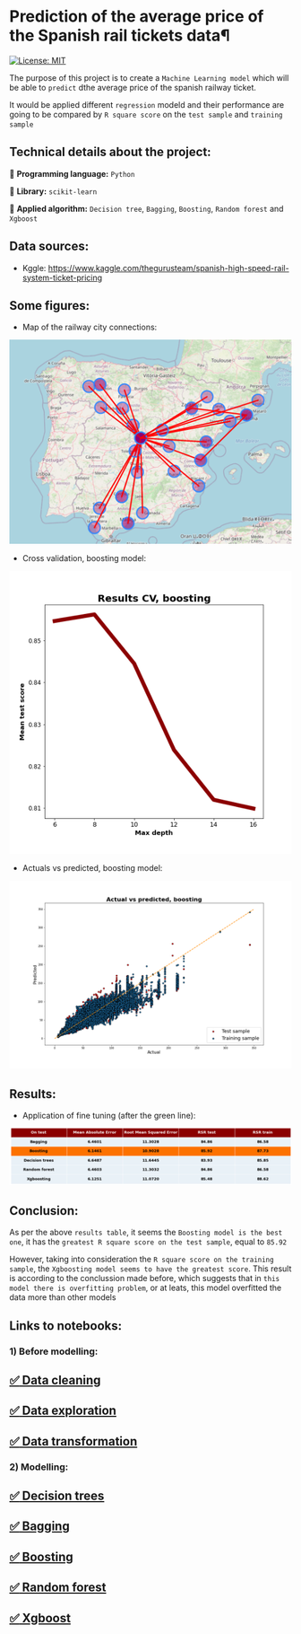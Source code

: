 # Prediction of the average price of the Spanish rail tickets data¶

[![License: MIT](https://img.shields.io/badge/License-MIT-yellow.svg)](https://opensource.org/licenses/MIT) 

The purpose of this project is to create a `Machine Learning model` which will be able to `predict` dthe average price of the spanish railway ticket.

It would be applied different `regression` modeld and their performance are going to be compared by `R square score` on the `test sample` and `training sample`

## Technical details about the project:

 :round_pushpin: **Programming language:** `Python`

 :round_pushpin: **Library:** `scikit-learn`

 :round_pushpin: **Applied algorithm:** `Decision tree`, `Bagging`, `Boosting`, `Random forest` and `Xgboost`
 
## Data sources: 

- Kggle: https://www.kaggle.com/thegurusteam/spanish-high-speed-rail-system-ticket-pricing

## Some figures:

- Map of the railway city connections:

![alt text](https://github.com/lajobu/Renfe_pred_avg_price/blob/master/Before_modeling/Figures/Screenshot%202021-01-25%20at%2012.57.09.png)

- Cross validation, boosting model:

![alt text](https://github.com/lajobu/Renfe_pred_avg_price/blob/master/Modeling/Boosting/Figures/cv_boosting.png)

- Actuals vs predicted, boosting model:

![alt text](https://github.com/lajobu/Renfe_pred_avg_price/blob/master/Modeling/Boosting/Figures/cv_pred_err_boost.png)

## Results:

- Application of fine tuning (after the green line):

![alt text](https://github.com/lajobu/Renfe_pred_avg_price/blob/master/Results/table_results.png)

## Conclusion:

As per the above `results table`, it seems the `Boosting model is the best one`, it has the `greatest R square score on the test sample`, equal to `85.92`

However, taking into consideration the `R square score on the training sample`, the `Xgboosting model seems to have the greatest score`. This result is according to the conclussion made before, which suggests that in `this model there is overfitting problem`, or at leats, this model overfitted the data more than other models

## Links to notebooks:

### 1) Before modelling:

## [:white_check_mark: Data cleaning](https://github.com/lajobu/Renfe_pred_avg_price/blob/master/Before_modeling/1.Data_cleaning.ipynb)
## [:white_check_mark: Data exploration](https://github.com/lajobu/Renfe_pred_avg_price/blob/master/Before_modeling/2.Data_exploration.ipynb)
## [:white_check_mark: Data transformation](https://github.com/lajobu/Renfe_pred_avg_price/blob/master/Before_modeling/3.Data_transformation.ipynb)

### 2) Modelling:

## [:white_check_mark: Decision trees](https://github.com/lajobu/Renfe_pred_avg_price/blob/master/Modeling/Dec_tree/Dec_trees.ipynb)
## [:white_check_mark: Bagging](https://github.com/lajobu/Renfe_pred_avg_price/blob/master/Modeling/Bagging/Bagging.ipynb)
## [:white_check_mark: Boosting](https://github.com/lajobu/Renfe_pred_avg_price/blob/master/Modeling/Boosting/Boosting.ipynb)
## [:white_check_mark: Random forest](https://github.com/lajobu/Renfe_pred_avg_price/blob/master/Modeling/Ran_forest/Ran_forest.ipynb)
## [:white_check_mark: Xgboost](https://github.com/lajobu/Renfe_pred_avg_price/blob/master/Modeling/Xgbost/xgboost.ipynb)
